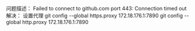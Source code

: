 问题描述：
Failed to connect to github.com port 443: Connection timed out
解决：
设置代理
git config --global https.proxy 172.18.176.1:7890
git config --global http.proxy 172.18.176.1:7890